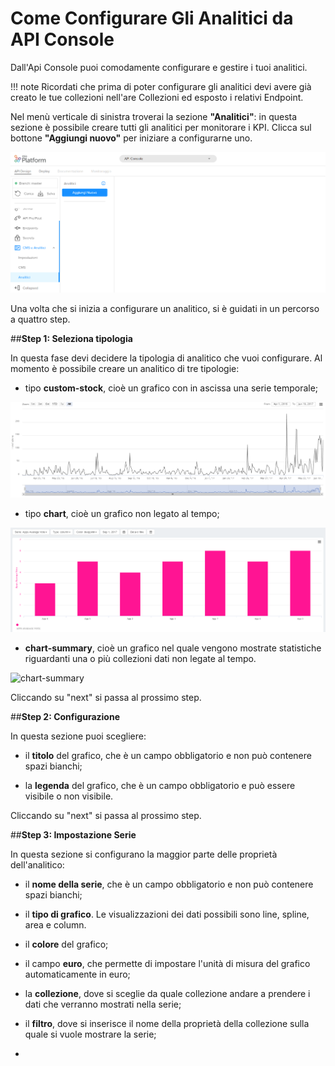 # Come Configurare Gli Analitici da API Console

Dall'Api Console puoi comodamente configurare e gestire i tuoi analitici.

!!! note
    Ricordati che prima di poter configurare gli analitici devi avere già creato le tue collezioni nell'are Collezioni ed esposto i relativi Endpoint.

Nel menù verticale di sinistra troverai la sezione **"Analitici"**: in questa sezione è possibile creare tutti gli analitici per monitorare i KPI. Clicca sul bottone **"Aggiungi nuovo"** per iniziare a configurarne uno.

![add_new](img/add_new.PNG)


Una volta che si inizia a configurare un analitico, si è guidati in un percorso a quattro step.

##**Step 1: Seleziona tipologia**

In questa fase devi decidere la tipologia di analitico che vuoi configurare. Al momento è possibile creare un analitico di tre tipologie:

* tipo **custom-stock**, cioè un grafico con in ascissa una serie temporale;

![stock](img/stock.PNG)

* tipo **chart**, cioè un grafico non legato al tempo;

![chart](img/chart.PNG)

* **chart-summary**, cioè un grafico nel quale vengono mostrate statistiche riguardanti una o più collezioni dati non legate al tempo.

![chart-summary](img/chart-summary)

Cliccando su "next" si passa al prossimo step.


##**Step 2: Configurazione**

In questa sezione puoi scegliere:

* il **titolo** del grafico, che è un campo obbligatorio e non può contenere spazi bianchi;

* la **legenda** del grafico, che è un campo obbligatorio e può essere visibile o non visibile.

Cliccando su "next" si passa al prossimo step.

##**Step 3: Impostazione Serie**

In questa sezione si configurano la maggior parte delle proprietà dell'analitico:

* il **nome della serie**, che è un campo obbligatorio e non può contenere spazi bianchi;

* il **tipo di grafico**. Le visualizzazioni dei dati possibili sono line, spline, area e column.

* il **colore** del grafico;

* il campo **euro**, che permette di impostare l'unità di misura del grafico automaticamente in euro;

*  la **collezione**, dove si sceglie da quale collezione andare a prendere i dati che verranno mostrati nella serie;

* il **filtro**, dove si inserisce il nome della proprietà della collezione sulla quale si vuole mostrare la serie;

*
